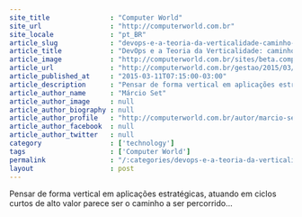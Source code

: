 ```yaml
---
site_title               : "Computer World"
site_url                 : "http://computerworld.com.br"
site_locale              : "pt_BR"
article_slug             : "devops-e-a-teoria-da-verticalidade-caminho-rumo-a-ti-de-alta-performance"
article_title            : "DevOps e a Teoria da Verticalidade: caminho rumo à TI de alta performance"
article_image            : "http://computerworld.com.br/sites/beta.computerworld.com.br/files/news_articles/devops_635.jpg"
article_url              : "http://computerworld.com.br/gestao/2015/03/11/devops-e-a-teoria-da-verticalidade-caminho-rumo-a-ti-de-alta-performance"
article_published_at     : "2015-03-11T07:15:00-03:00"
article_description      : "Pensar de forma vertical em aplicações estratégicas, atuando em ciclos curtos de alto valor parece ser o caminho a ser percorrido..."
article_author_name      : "Márcio Set"
article_author_image     : null
article_author_biography : null
article_author_profile   : "http://computerworld.com.br/autor/marcio-sete"
article_author_facebook  : null
article_author_twitter   : null
category                 : ['technology']
tags                     : ['Computer World']
permalink                : "/:categories/devops-e-a-teoria-da-verticalidade-caminho-rumo-a-ti-de-alta-performance/"
layout                   : post
---
```


Pensar de forma vertical em aplicações estratégicas, atuando em ciclos curtos de alto valor parece ser o caminho a ser percorrido...
